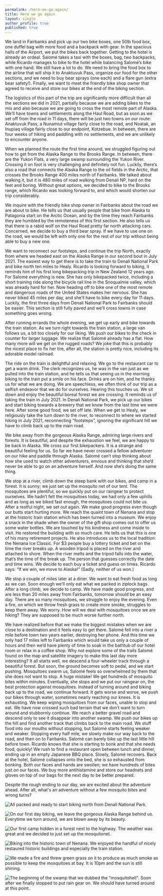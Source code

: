 ```yaml
---
permalink: /here-we-go-again/
title: Here we go again
layout: single
author_profile: true
published: true
---
```


We land in Fairbanks and pick up our two bike boxes, one 50lb food box, one duffel bag with more food and a backpack with gear. In the spacious halls of the Airport, we put the bikes back together. Getting to the hotel is already an ordeal. Salomé takes a taxi with the boxes, bag, two backpacks, while Ricardo manages to bike to the hotel while balancing Salomé’s bike with one hand. We still have a lot to do. We need to bring the food box to the airline that will ship it to Anaktuvuk Pass, organize our food for the other sections, and we need to buy bear sprays (one each) and a flare gun (extra bear safety!). Finally, we want to meet the friendly bike shop owner that agreed to receive and store our bikes at the end of the biking section.

The logistics of this part of the trip are significantly more difficult than all the sections we did in 2021, partially because we are adding bikes to the mix and also because we are going to cross the most remote part of Alaska. We’ll have towns and settlements along the Haul Road, but as soon as we set off from the road in 11 days, there will be just two towns on our route: Anaktuvuk Pass, a Nunamiut village fairly close to the road, and Noatak, an Inupiaq village fairly close to our endpoint, Kotzebue. In between, there are four weeks of hiking and paddling with no settlements, and we are unlikely to encounter anyone.

When we planned the route the first time around, we struggled figuring out how to get from the Alaska Range to the Brooks Range. In between, there are the Yukon Flats, a very large swamp surrounding the Yukon River. Crossing it on foot is very challenging and definitely not fun. Luckily, there’s also a road that connects the Alaska Range to the oil fields in the Arctic, that crosses the Brooks Range 400 miles north of Fairbanks. We talked about walking it, but it is 480 miles of road walking from Denali NP, hard on the feet and boring. Without great options, we decided to bike to the Brooks range, which Ricardo was looking forward to, and which would shorten our trip considerably.

We inquire with the friendly bike shop owner in Fairbanks about the road we are about to bike. He tells us that usually people that bike from Alaska to Patagonia start on the Arctic Ocean, and by the time they reach Fairbanks they are humbled by the remoteness of this first section. He also tells us that there is a rabid wolf on the Haul Road pretty far north attacking cars. Concerned, we decide to buy a third bear spray. If we have to use one on the road, we would be left with only one for the rest of our trip without being able to buy a new one. 

We want to reconnect our footsteps, and continue the trip North, exactly from where we headed east on the Alaska Range in our second bout in July 2021. The easiest way to get there is to take the train to Denali National Park and bike north ten miles to Healy. Ricardo is looking forward to biking, it reminds him of his first long bikepacking trip in New Zealand 12 years ago. For Salomé everything is new. She has only bikepacked twice, including a short training ride along the bicycle rail line in the Snoqualmie valley, which was already hard for her. Now heading off to bike one of the most remote and dangerous roads of the United States makes her nervous. She has never biked 45 miles per day, and she’ll have to bike every day for 11 days. Luckily, the first three days from Denali National Park to Fairbanks should be easier. This section is still fully paved and we’ll cross towns in case something goes wrong.

After running errands the whole evening, we get up early and bike towards the train station.
As we turn right towards the train station, a large van follows us, a bit too closely for our liking. We push our bikes to the check in counter for larger luggage. We realize that Salomé already has a flat. How many more will we get on the rugged roads? We joke that this is probably the nicest place to fix her tire, after all, the station is pretty nice, including its adorable model railroad. 

The ride on the train is delightful and relaxing. We go to the restaurant car to get a warm drink. The clerk recognizes us, he was in the van just as we pulled into the train station, and he tells us that seeing us in the morning biking to the train put a smile on his face. Drinks are on him, and he thanks us for what we are doing. We are speechless, we often think of our trip as a selfish endeavor that we do for ourselves. Hearing this touches us. We sit down and enjoy the beautiful boreal forest we are crossing. It reminds us of taking the train in July 2021. In Denali National Park, we pick up our bikes and start biking towards a brewery that we know from the last time we were here. After some good food, we set off late. When we get to Healy, we religiously take the turn down to the river, to reconnect to where we started hiking in July 2021, reconnecting “footsteps”, ignoring the significant hill we have to climb back up to the main road. 

We bike away from the gorgeous Alaska Range, admiring large rivers and forests. It is beautiful, and despite the exhaustion we feel, we are happy to be back in Alaska. We cross our first bikepackers. It is a strange and beautiful feeling for us. So far we have never crossed a fellow adventurer on our hike and paddle through Alaska. Salomé can’t stop thinking about how she used to watch other adventurers, envious and thinking that she’d never be able to go on an adventure herself. And now she’s doing the same thing.

We stop at a river, climb down the steep bank with our bikes, and camp in a forest. It is sunny; we just set up the mosquito net of our tent. The mosquitoes are plentiful, so we quickly put on our raingear to protect ourselves. We hadn’t felt the mosquitoes today, we had only a few uphills and as long as we biked fast enough, the mosquitoes could not bite us. After a restful night, we set out again. We make good progress even though our butts start hurting more. We reach the quaint town of Nenana and stop at the historic train station which has been turned into a museum. We enjoy a snack in the shade when the owner of the gift shop comes out to offer us some water bottles. We are touched by his kindness and come inside to visit. He restored the building with so much care. He tells us that this is one of his many retirement projects. He also introduces us to the local tradition: the Nenana Ice Classic. For $3 people buy a lottery ticket and bet on the time the river breaks up. A wooden tripod is placed on the river and attached to shore. When the river melts and the tripod falls into the water, that’s the time of the break up. The person that guesses correctly the date and time wins. We decide to each buy a ticket and guess on times. Ricardo says: “If we win, we move to Alaska!” (Sadly, neither of us won.)

We stop a couple of miles later at a diner. We want to eat fresh food as long as we can. Soon enough we’ll only eat what we packed in ziplock bags. After a long climb, we decide to camp. We have made good progress, and are less than 20 miles away from Fairbanks, tomorrow should be an easy day. There are so many mosquitoes, we struggle to enjoy the evening. Even a fire, on which we throw fresh grass to create more smoke, struggles to keep them away. We worry. How will we deal with mosquitoes once we are hiking? They are supposed to be much worse further north. 

We have realized before that we make the biggest mistakes when we are close to a destination and it feels easy to get there. Salomé fell into a river a mile before town two years earlier, destroying her phone. And this time we only had 17 miles left to Fairbanks which would take us only a couple of hours and then we’d have plenty of time to soak in the bathtub of our hotel room or relax in a coffee shop. Why not explore some of the trails Salomé found on the map and satellite imagery to make this last day more interesting? It all starts well, we descend a four-wheeler track through a beautiful forest. But soon, the ground becomes soft to pedal, and we start pushing. Mosquitoes swarm us, Salomé feels so overwhelmed by them that she does not want to stop. A huge mistake! We get hundreds of mosquito bites within minutes. Eventually, she stops and we put our raingear on, the best protection against mosquitoes. Instead of turning around and biking back up to the road, we continue forward. It gets worse and worse, we push our bikes through water, sometimes nearly reaching our knees. It is exhausting. We keep wiping mosquitoes from our faces, unable to stop and eat. We have now crossed such bad terrain that we don’t want to turn around and stubbornly continue. We reach a better gravel road and descend only to see it disappear into another swamp. We push our bikes up the hill and find another track that climbs back to the main road. We stuff food into our mouths without stopping, but Salomé starts feeling weaker and weaker. Stopping every half mile, we slowly make our way back to the road, and then on to Fairbanks. Salomé can barely bike up the last little hill before town. Ricardo knows that she is starting to bonk and that she needs food, quickly! We rush to find a restaurant open between lunch and dinner, ending up in an empty Japanese BBQ place. Slowly, Salomé recovers. Back at the hotel, Salomé collapses onto the bed, she is so exhausted from bonking. Both our faces and hands are swollen; we have hundreds of bites just on our faces. We buy more antihistamine and store our headnets and gloves on top of our bags for the next day to be better prepared.

Despite the rough ending to our day, we are excited about the adventure ahead. After all, what's an adventure without a few mosquito bites and wrong turns? 



![All packed and ready to start biking north from Denali National Park.]({{site.baseurl}}/assets/images/2024-05-29/ready_to_go.jpeg)

![On our first day biking, we leave the gorgeous Alaska Range behind us. Everytime we turn around, we are blown away by its beauty.]({{site.baseurl}}/assets/images/2024-05-29/alaska_range.jpeg)

![Our first camp hidden in a forest next to the highway. The weather was great and we decided to just set up the mosquitonet.]({{site.baseurl}}/assets/images/2024-05-29/camping.jpeg)

![Biking into the historic town of Nenana. We enjoyed the handful of nicely restaured historic buildings and especially the train station.]({{site.baseurl}}/assets/images/2024-05-29/nenana.jpeg)

![We made a fire and threw green grass on it to produce as much smoke as possible to keep the mosquitoes at bay. It is 10pm and the sun is still shining.]({{site.baseurl}}/assets/images/2024-05-29/smoky_fire.jpeg)

![The beginning of the swamp that we dubbed the "mosquitohell". Soon after we finally stopped to put rain gear on. We should have turned around at this point.]({{site.baseurl}}/assets/images/2024-05-29/swamp.jpeg)

